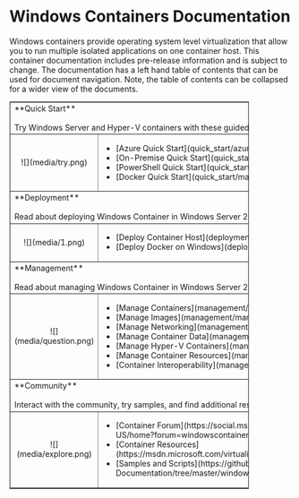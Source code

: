 # Windows Containers Documentation

Windows containers provide operating system level virtualization that allow you to run multiple isolated applications on one container host. This container documentation includes pre-release information and is subject to change. The documentation has a left hand table of contents that can be used for document navigation. Note, the table of contents can be collapsed for a wider view of the documents.


<table border="1" style="background-color:FFFFCC;border-collapse:collapse;border:1px solid FFCC00;color:000000;width:85%" cellpadding="10" cellspacing="5">
<tr>
<td colspan=2>**Quick Start**<br /><br />
Try Windows Server and Hyper-V containers with these guided quick start experiences.
</td>
</tr>
<tr>
<td><center>![](media/try.png)</center></td>
<td>
<ul>
<li>[Azure Quick Start](quick_start/azure_setup.md)
<li>[On-Premise Quick Start](quick_start/container_setup.md)
<li>[PowerShell Quick Start](quick_start/manage_powershell.md)
<li>[Docker Quick Start](quick_start/manage_docker.md)
</td>
</tr>
<tr>
<td colspan=2>**Deployment**<br /><br />
Read about deploying Windows Container in Windows Server 2016 and Nano Server.
</td>
</tr>
<tr>
<td><center>![](media/1.png)</center></td>
<td>
<ul>
<li>[Deploy Container Host](deployment/deployment.md)
<li>[Deploy Docker on Windows](deployment/docker_windows.md)
</td>
</tr>
<tr>
<td colspan=2>**Management**<br /><br />
Read about managing Windows Container in Windows Server 2016 and Nano Server.
</td>
</tr>
<tr>
<td><center>![](media/question.png)</center></td>
<td>
<ul>
<li>[Manage Containers](management/manage_containers.md)
<li>[Manage Images](management/manage_images.md)
<li>[Manage Networking](management/container_networking.md)
<li>[Manage Container Data](management/manage_data.md)
<li>[Manage Hyper-V Containers](management/hyperv_container.md)
<li>[Manage Container Resources](management/manage_resources.md)
<li>[Container Interoperability](management/hcs_powershell.md)
</td>
<tr>
<td colspan=2>**Community**<br /><br />
Interact with the community, try samples, and find additional resources.
</td>
</tr>
<tr>
<td><center>![](media/explore.png)</center></td>
<td>
<ul>
<li>[Container Forum](https://social.msdn.microsoft.com/Forums/en-US/home?forum=windowscontainers)
<li>[Container Resources](https://msdn.microsoft.com/virtualization/community/community_overview)
<li>[Samples and Scripts](https://github.com/Microsoft/Virtualization-Documentation/tree/master/windows-server-container-samples)
</td>
</tr>
</table>